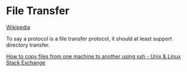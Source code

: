 # File Transfer
[Wikipedia](https://en.wikipedia.org/wiki/File_transfer)

To say a protocol is a file transfer protocol, it should at least support directory transfer.

[How to copy files from one machine to another using ssh - Unix & Linux Stack Exchange](https://unix.stackexchange.com/questions/106480/how-to-copy-files-from-one-machine-to-another-using-ssh)